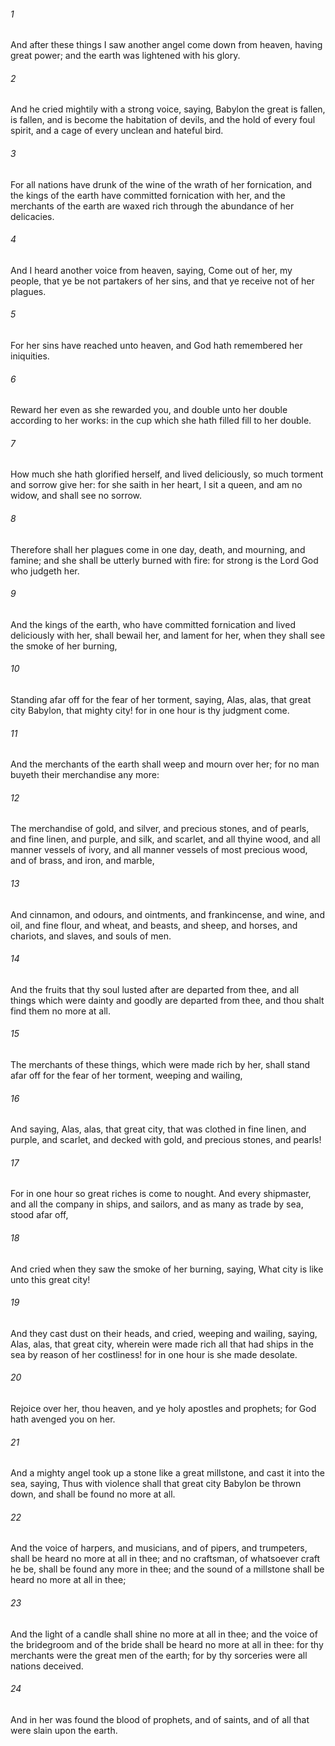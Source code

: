 ###### 1
And after these things I saw another angel come down from heaven, having great power; and the earth was lightened with his glory.

###### 2
And he cried mightily with a strong voice, saying, Babylon the great is fallen, is fallen, and is become the habitation of devils, and the hold of every foul spirit, and a cage of every unclean and hateful bird.

###### 3
For all nations have drunk of the wine of the wrath of her fornication, and the kings of the earth have committed fornication with her, and the merchants of the earth are waxed rich through the abundance of her delicacies.

###### 4
And I heard another voice from heaven, saying, Come out of her, my people, that ye be not partakers of her sins, and that ye receive not of her plagues.

###### 5
For her sins have reached unto heaven, and God hath remembered her iniquities.

###### 6
Reward her even as she rewarded you, and double unto her double according to her works: in the cup which she hath filled fill to her double.

###### 7
How much she hath glorified herself, and lived deliciously, so much torment and sorrow give her: for she saith in her heart, I sit a queen, and am no widow, and shall see no sorrow.

###### 8
Therefore shall her plagues come in one day, death, and mourning, and famine; and she shall be utterly burned with fire: for strong is the Lord God who judgeth her.

###### 9
And the kings of the earth, who have committed fornication and lived deliciously with her, shall bewail her, and lament for her, when they shall see the smoke of her burning,

###### 10
Standing afar off for the fear of her torment, saying, Alas, alas, that great city Babylon, that mighty city! for in one hour is thy judgment come.

###### 11
And the merchants of the earth shall weep and mourn over her; for no man buyeth their merchandise any more:

###### 12
The merchandise of gold, and silver, and precious stones, and of pearls, and fine linen, and purple, and silk, and scarlet, and all thyine wood, and all manner vessels of ivory, and all manner vessels of most precious wood, and of brass, and iron, and marble,

###### 13
And cinnamon, and odours, and ointments, and frankincense, and wine, and oil, and fine flour, and wheat, and beasts, and sheep, and horses, and chariots, and slaves, and souls of men.

###### 14
And the fruits that thy soul lusted after are departed from thee, and all things which were dainty and goodly are departed from thee, and thou shalt find them no more at all.

###### 15
The merchants of these things, which were made rich by her, shall stand afar off for the fear of her torment, weeping and wailing,

###### 16
And saying, Alas, alas, that great city, that was clothed in fine linen, and purple, and scarlet, and decked with gold, and precious stones, and pearls!

###### 17
For in one hour so great riches is come to nought. And every shipmaster, and all the company in ships, and sailors, and as many as trade by sea, stood afar off,

###### 18
And cried when they saw the smoke of her burning, saying, What city is like unto this great city!

###### 19
And they cast dust on their heads, and cried, weeping and wailing, saying, Alas, alas, that great city, wherein were made rich all that had ships in the sea by reason of her costliness! for in one hour is she made desolate.

###### 20
Rejoice over her, thou heaven, and ye holy apostles and prophets; for God hath avenged you on her.

###### 21
And a mighty angel took up a stone like a great millstone, and cast it into the sea, saying, Thus with violence shall that great city Babylon be thrown down, and shall be found no more at all.

###### 22
And the voice of harpers, and musicians, and of pipers, and trumpeters, shall be heard no more at all in thee; and no craftsman, of whatsoever craft he be, shall be found any more in thee; and the sound of a millstone shall be heard no more at all in thee;

###### 23
And the light of a candle shall shine no more at all in thee; and the voice of the bridegroom and of the bride shall be heard no more at all in thee: for thy merchants were the great men of the earth; for by thy sorceries were all nations deceived.

###### 24
And in her was found the blood of prophets, and of saints, and of all that were slain upon the earth.

